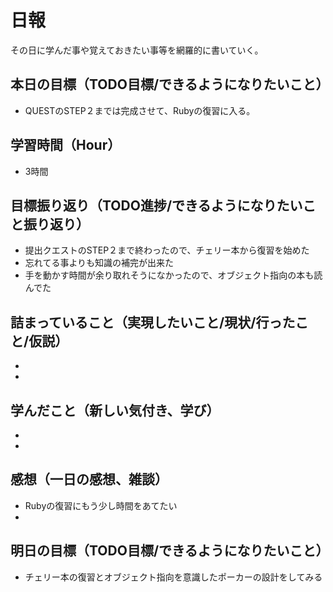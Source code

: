 # 日報
その日に学んだ事や覚えておきたい事等を網羅的に書いていく。
## 本日の目標（TODO目標/できるようになりたいこと）
- QUESTのSTEP２までは完成させて、Rubyの復習に入る。
## 学習時間（Hour）
- 3時間
## 目標振り返り（TODO進捗/できるようになりたいこと振り返り）
- 提出クエストのSTEP２まで終わったので、チェリー本から復習を始めた
- 忘れてる事よりも知識の補完が出来た
- 手を動かす時間が余り取れそうになかったので、オブジェクト指向の本も読んでた
## 詰まっていること（実現したいこと/現状/行ったこと/仮説）
- 
- 
## 学んだこと（新しい気付き、学び）
- 
- 
## 感想（一日の感想、雑談）
- Rubyの復習にもう少し時間をあてたい
- 
## 明日の目標（TODO目標/できるようになりたいこと）
- チェリー本の復習とオブジェクト指向を意識したポーカーの設計をしてみる